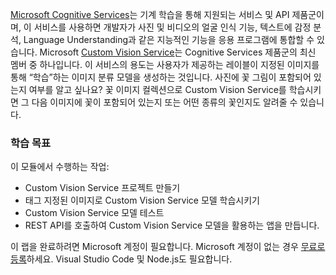 [Microsoft Cognitive Services](https://azure.microsoft.com/services/cognitive-services/ "Microsoft Cognitive Services")는 기계 학습을 통해 지원되는 서비스 및 API 제품군이며, 이 서비스를 사용하면 개발자가 사진 및 비디오의 얼굴 인식 기능, 텍스트에 감정 분석, Language Understanding과 같은 지능적인 기능을 응용 프로그램에 통합할 수 있습니다. Microsoft [Custom Vision Service](https://azure.microsoft.com/services/cognitive-services/custom-vision-service/)는 Cognitive Services 제품군의 최신 멤버 중 하나입니다. 이 서비스의 용도는 사용자가 제공하는 레이블이 지정된 이미지를 통해 “학습”하는 이미지 분류 모델을 생성하는 것입니다. 사진에 꽃 그림이 포함되어 있는지 여부를 알고 싶나요? 꽃 이미지 컬렉션으로 Custom Vision Service를 학습시키면 그 다음 이미지에 꽃이 포함되어 있는지 또는 어떤 종류의 꽃인지도 알려줄 수 있습니다.

### <a name="learning-objectives"></a>학습 목표

이 모듈에서 수행하는 작업:

- Custom Vision Service 프로젝트 만들기 
- 태그 지정된 이미지로 Custom Vision Service 모델 학습시키기  
- Custom Vision Service 모델 테스트 
- REST API를 호출하여 Custom Vision Service 모델을 활용하는 앱을 만듭니다.

이 랩을 완료하려면 Microsoft 계정이 필요합니다. Microsoft 계정이 없는 경우 [무료로 등록](https://account.microsoft.com/account)하세요. Visual Studio Code 및 Node.js도 필요합니다.